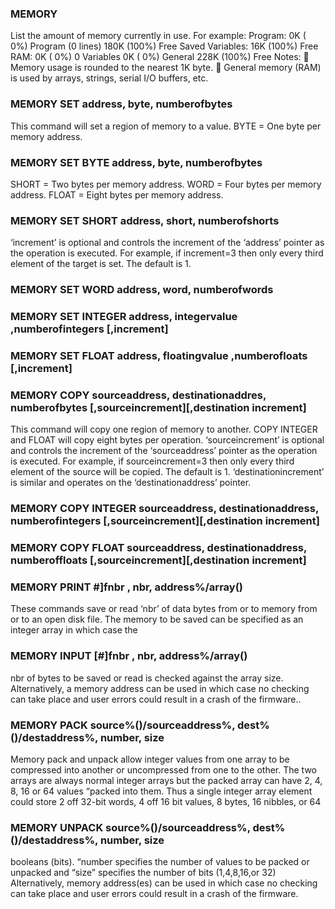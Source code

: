 

### MEMORY

 List the amount of memory currently in use. For example: Program: 0K ( 0%) Program (0 lines) 180K (100%) Free Saved Variables: 16K (100%) Free RAM: 0K ( 0%) 0 Variables 0K ( 0%) General 228K (100%) Free Notes:  Memory usage is rounded to the nearest 1K byte.  General memory (RAM) is used by arrays, strings, serial I/O buffers, etc.

### MEMORY SET address, byte, numberofbytes

 This command will set a region of memory to a value. BYTE = One byte per memory address.

### MEMORY SET BYTE address, byte, numberofbytes

 SHORT = Two bytes per memory address. WORD = Four bytes per memory address. FLOAT = Eight bytes per memory address.

### MEMORY SET SHORT address, short, numberofshorts

 ‘increment’ is optional and controls the increment of the ‘address’ pointer as the operation is executed. For example, if increment=3 then only every third element of the target is set. The default is 1.

### MEMORY SET WORD address, word, numberofwords



### MEMORY SET INTEGER address, integervalue ,numberofintegers [,increment]



### MEMORY SET FLOAT address, floatingvalue ,numberofloats [,increment]



### MEMORY COPY sourceaddress, destinationaddres, numberofbytes [,sourceincrement][,destination increment]

 This command will copy one region of memory to another. COPY INTEGER and FLOAT will copy eight bytes per operation. ‘sourceincrement’ is optional and controls the increment of the ‘sourceaddress’ pointer as the operation is executed. For example, if sourceincrement=3 then only every third element of the source will be copied. The default is 1. ‘destinationincrement’ is similar and operates on the ‘destinationaddress’ pointer.

### MEMORY COPY INTEGER sourceaddress, destinationaddress, numberofintegers [,sourceincrement][,destination increment]



### MEMORY COPY FLOAT sourceaddress, destinationaddress, numberoffloats [,sourceincrement][,destination increment]



### MEMORY PRINT #]fnbr , nbr, address%/array()

 These commands save or read ‘nbr’ of data bytes from or to memory from or to an open disk file. The memory to be saved can be specified as an integer array in which case the

### MEMORY INPUT [#]fnbr , nbr, address%/array()

 nbr of bytes to be saved or read is checked against the array size. Alternatively, a memory address can be used in which case no checking can take place and user errors could result in a crash of the firmware..

### MEMORY PACK source%()/sourceaddress%, dest%()/destaddress%, number, size

 Memory pack and unpack allow integer values from one array to be compressed into another or uncompressed from one to the other. The two arrays are always normal integer arrays but the packed array can have 2, 4, 8, 16 or 64 values “packed into them. Thus a single integer array element could store 2 off 32-bit words, 4 off 16 bit values, 8 bytes, 16 nibbles, or 64

### MEMORY UNPACK source%()/sourceaddress%, dest%()/destaddress%, number, size

 booleans (bits). “number specifies the number of values to be packed or unpacked and “size” specifies the number of bits (1,4,8,16,or 32) Alternatively, memory address(es) can be used in which case no checking can take place and user errors could result in a crash of the firmware.